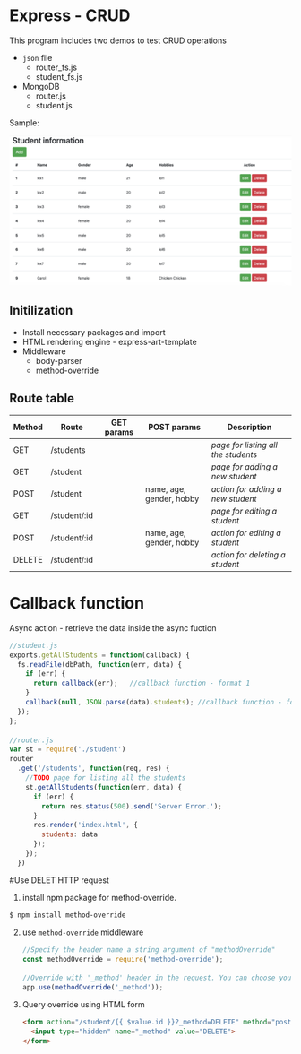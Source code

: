 # Express - CRUD

This program includes two demos to test CRUD operations

- `json` file
  - router_fs.js
  - student_fs.js
- MongoDB
  - router.js
  - student.js

Sample:

![avatar](Sample.png)

## Initilization

- Install necessary packages and import
- HTML rendering engine - express-art-template
- Middleware
  - body-parser
  - method-override

## Route table

| Method | Route        | GET params | POST params              | Description                         |
| ------ | ------------ | ---------- | ------------------------ | ----------------------------------- |
| GET    | /students    |            |                          | *page for listing all the students* |
| GET    | /student     |            |                          | *page for adding a new student*     |
| POST   | /student     |            | name, age, gender, hobby | *action for adding a new student*   |
| GET    | /student/:id |            |                          | *page for editing a student*        |
| POST   | /student/:id |            | name, age, gender, hobby | *action for editing a student*      |
| DELETE | /student/:id |            |                          | *action for deleting a student*     |

# Callback function

Async action - retrieve the data inside the async fuction

```js
//student.js
exports.getAllStudents = function(callback) {
  fs.readFile(dbPath, function(err, data) {
    if (err) {
      return callback(err);   //callback function - format 1
    }
    callback(null, JSON.parse(data).students); //callback function - format 2
  });
};

//router.js
var st = require('./student')
router
  .get('/students', function(req, res) {
    //TODO page for listing all the students
    st.getAllStudents(function(err, data) {
      if (err) {
        return res.status(500).send('Server Error.');
      }
      res.render('index.html', {
        students: data
      });
    });
  })
```

#Use DELET HTTP request

1.  install npm package for method-override.

   ```bash
   $ npm install method-override
   ```

2. use `method-override` middleware

   ```js
   //Specify the header name a string argument of "methodOverride"
   const methodOverride = require('method-override');
   
   //Override with '_method' header in the request. You can choose your own header.
   app.use(methodOverride('_method'));
   ```

3. Query override using HTML form

   ```html
   <form action="/student/{{ $value.id }}?_method=DELETE" method="post">
     <input type="hidden" name="_method" value="DELETE">
   </form>
   ```

